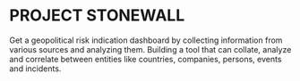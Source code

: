 # PROJECT STONEWALL
Get a geopolitical risk indication dashboard by collecting information from various sources and analyzing them. Building a tool that can collate, analyze and correlate between entities like countries, companies, persons, events and incidents.

